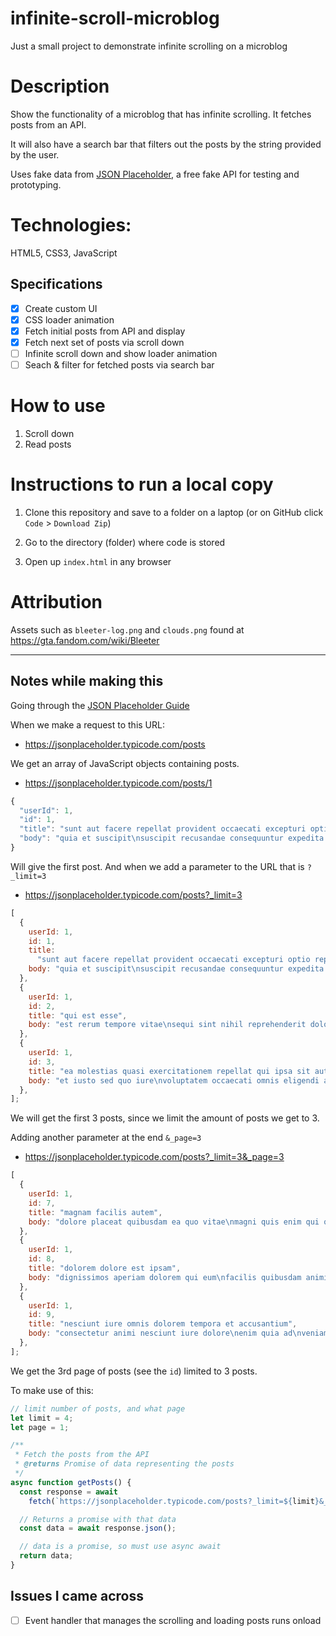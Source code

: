 # infinite-scroll-microblog
Just a small project to demonstrate infinite scrolling on a microblog

# Description

Show the functionality of a microblog that has infinite scrolling. It fetches posts from an API.

It will also have a search bar that filters out the posts by the string provided by the user.

Uses fake data from [JSON Placeholder](https://jsonplaceholder.typicode.com/), a free fake API
for testing and prototyping.

# Technologies:

HTML5, CSS3, JavaScript

## Specifications

- [x] Create custom UI
- [x] CSS loader animation
- [x] Fetch initial posts from API and display
- [x] Fetch next set of posts via scroll down 
- [ ] Infinite scroll down and show loader animation
- [ ] Seach & filter for fetched posts via search bar

# How to use

1. Scroll down
2. Read posts

# Instructions to run a local copy

1. Clone this repository and save to a folder on a laptop (or on GitHub click `Code` > `Download Zip`)

2. Go to the directory (folder) where code is stored

3. Open up `index.html` in any browser

# Attribution

Assets such as `bleeter-log.png` and `clouds.png` found at https://gta.fandom.com/wiki/Bleeter

---

## Notes while making this

Going through the [JSON Placeholder Guide](https://jsonplaceholder.typicode.com/guide/)

When we make a request to this URL:

- https://jsonplaceholder.typicode.com/posts

We get an array of JavaScript objects containing posts.

- https://jsonplaceholder.typicode.com/posts/1

```js
{
  "userId": 1,
  "id": 1,
  "title": "sunt aut facere repellat provident occaecati excepturi optio reprehenderit",
  "body": "quia et suscipit\nsuscipit recusandae consequuntur expedita et cum\nreprehenderit molestiae ut ut quas totam\nnostrum rerum est autem sunt rem eveniet architecto"
}
```

Will give the first post. And when we add a parameter to the URL that is `?_limit=3`

- https://jsonplaceholder.typicode.com/posts?_limit=3

```js
[
  {
    userId: 1,
    id: 1,
    title:
      "sunt aut facere repellat provident occaecati excepturi optio reprehenderit",
    body: "quia et suscipit\nsuscipit recusandae consequuntur expedita et cum\nreprehenderit molestiae ut ut quas totam\nnostrum rerum est autem sunt rem eveniet architecto",
  },
  {
    userId: 1,
    id: 2,
    title: "qui est esse",
    body: "est rerum tempore vitae\nsequi sint nihil reprehenderit dolor beatae ea dolores neque\nfugiat blanditiis voluptate porro vel nihil molestiae ut reiciendis\nqui aperiam non debitis possimus qui neque nisi nulla",
  },
  {
    userId: 1,
    id: 3,
    title: "ea molestias quasi exercitationem repellat qui ipsa sit aut",
    body: "et iusto sed quo iure\nvoluptatem occaecati omnis eligendi aut ad\nvoluptatem doloribus vel accusantium quis pariatur\nmolestiae porro eius odio et labore et velit aut",
  },
];
```

We will get the first 3 posts, since we limit the amount of posts we get to 3.

Adding another parameter at the end `&_page=3`

- https://jsonplaceholder.typicode.com/posts?_limit=3&_page=3

```js
[
  {
    userId: 1,
    id: 7,
    title: "magnam facilis autem",
    body: "dolore placeat quibusdam ea quo vitae\nmagni quis enim qui quis quo nemo aut saepe\nquidem repellat excepturi ut quia\nsunt ut sequi eos ea sed quas",
  },
  {
    userId: 1,
    id: 8,
    title: "dolorem dolore est ipsam",
    body: "dignissimos aperiam dolorem qui eum\nfacilis quibusdam animi sint suscipit qui sint possimus cum\nquaerat magni maiores excepturi\nipsam ut commodi dolor voluptatum modi aut vitae",
  },
  {
    userId: 1,
    id: 9,
    title: "nesciunt iure omnis dolorem tempora et accusantium",
    body: "consectetur animi nesciunt iure dolore\nenim quia ad\nveniam autem ut quam aut nobis\net est aut quod aut provident voluptas autem voluptas",
  },
];
```

We get the 3rd page of posts (see the `id`) limited to 3 posts.

To make use of this:

```js
// limit number of posts, and what page
let limit = 4;
let page = 1;

/**
 * Fetch the posts from the API
 * @returns Promise of data representing the posts
 */
async function getPosts() {
  const response = await 
    fetch(`https://jsonplaceholder.typicode.com/posts?_limit=${limit}&_page=${page}`);

  // Returns a promise with that data
  const data = await response.json();

  // data is a promise, so must use async await
  return data;
}
```

## Issues I came across

- [ ] Event handler that manages the scrolling and loading posts runs onload